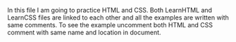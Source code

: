 In this file I am going to practice HTML and CSS.
Both LearnHTML and LearnCSS files are linked to each other and all the examples are written with same comments.
To see the example uncomment both HTML and CSS comment with same name and location in document.
